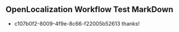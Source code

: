 ## OpenLocalization Workflow Test MarkDown
* c107b0f2-8009-4f9e-8c66-f22005b52613 thanks!

<!--HONumber=Aug16_HO4-->



